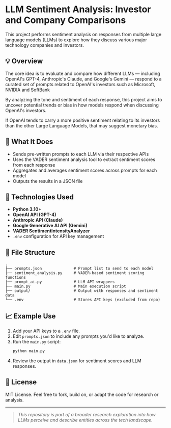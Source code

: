 # LLM Sentiment Analysis: Investor and Company Comparisons

This project performs sentiment analysis on responses from multiple large language models (LLMs) to explore how they discuss various major technology companies and investors.

## 💡 Overview

The core idea is to evaluate and compare how different LLMs — including OpenAI's GPT-4, Anthropic's Claude, and Google's Gemini — respond to a curated set of prompts related to OpenAI's investors such as Microsoft, NVIDIA and SoftBank

By analyzing the tone and sentiment of each response, this project aims to uncover potential trends or bias in how models respond when discussing OpenAI's investors.

If OpenAI tends to carry a more positive sentiment relating to its investors than the other Large Language Models, that may suggest monetary bias.

## 🧠 What It Does

- Sends pre-written prompts to each LLM via their respective APIs
- Uses the VADER sentiment analysis tool to extract sentiment scores from each response
- Aggregates and averages sentiment scores across prompts for each model
- Outputs the results in a JSON file

## 🔧 Technologies Used

- **Python 3.10+**
- **OpenAI API (GPT-4)**
- **Anthropic API (Claude)**
- **Google Generative AI API (Gemini)**
- **VADER SentimentIntensityAnalyzer**
- `.env` configuration for API key management

## 📂 File Structure

```
.
├── prompts.json              # Prompt list to send to each model
├── sentiment_analysis.py     # VADER-based sentiment scoring functions
├── prompt_ai.py              # LLM API wrappers
├── main.py                   # Main execution script
├── output/                   # Output with responses and sentiment data
└── .env                      # Stores API keys (excluded from repo)
```

## 📈 Example Use

1. Add your API keys to a `.env` file.
2. Edit `prompts.json` to include any prompts you'd like to analyze.
3. Run the `main.py` script:
   ```bash
   python main.py
   ```
4. Review the output in `data.json` for sentiment scores and LLM responses.

## 📜 License

MIT License. Feel free to fork, build on, or adapt the code for research or analysis.

---

> *This repository is part of a broader research exploration into how LLMs perceive and describe entities across the tech landscape.*